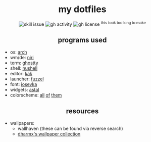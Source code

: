 <h1 align="center">my dotfiles</h1>

<div align="center">

![skill issue](https://img.shields.io/badge/issue-skill-red?style=for-the-badge)
![gh activity](https://img.shields.io/github/commit-activity/w/partisani/luafiles?style=for-the-badge)
![gh license](https://img.shields.io/github/license/partisani/luafiles?style=for-the-badge)
<sup>this took too long to make<sup>

</div>

<h2 align="center">programs used</h2>

* os: [arch](https://github.com/partisani/luafiles/blob/main/.iusearchbtw)
* wm/de: [niri](https://github.com/YaLTeR/niri)
* term: [ghostty](https://ghostty.org)
* shell: [nushell](https://nushell.sh)
* editor: [kak](https://kakoune.org)
* launcher: [fuzzel](https://codeberg.org/dnkl/fuzzel)
* font: [iosevka](https://typeof.net/Iosevka)
* widgets: [astal](https://aylur.github.io/astal)
* colorscheme: [all](https://tinted-theming.github.io/tinted-gallery) [of](https://github.com/partisani/luafiles/tree/main/assets/themes/homemade-schemes) [them](https://www.youtube.com/watch?v=xvFZjo5PgG0)

<h2 align="center">resources</h2>

* wallpapers:
    * wallhaven (these can be found via reverse search)
    * [dharmx's wallpaper collection](https://github.com/dharmx/walls)

